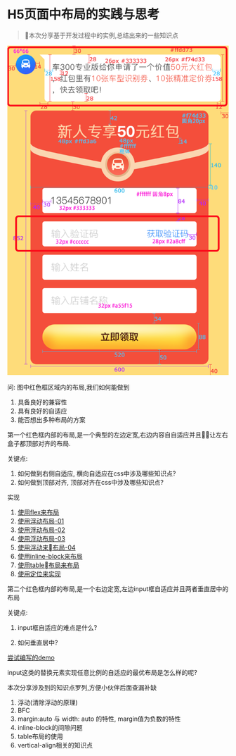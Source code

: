 # H5页面中布局的实践与思考

> 本次分享基于开发过程中的实例,总结出来的一些知识点

<img src="./img-01.png">

问: 图中红色框区域内的布局,我们如何能做到

1. 具备良好的兼容性
2. 具有良好的自适应
3. 能否想出多种布局的方案

第一个红色框内部的布局,是一个典型的左边定宽,右边内容自自适应并且让左右盒子都顶部对齐的布局.

   关键点:

   1. 如何做到右侧自适应, 横向自适应在css中涉及哪些知识点?
   2. 如何做到顶部对齐, 顶部对齐在css中涉及哪些知识点?

   实现

   1. [使用flex来布局](https://jsrun.net/UMXKp)
   2. [使用浮动布局-01](https://jsrun.net/9MXKp)
   3. [使用浮动布局-02](https://jsrun.net/QMXKp)
   4. [使用浮动布局-03](https://jsrun.net/zMXKp)
   5. [使用浮动来布局-04](https://jsrun.net/PMXKp)
   6. [使用inline-block来布局](https://jsrun.net/EMXKp)
   7. [使用table布局来布局](https://jsrun.net/7MXKp)
   8. [使用定位来实现](https://jsrun.net/dMXKp)

   第二个红色框内部的布局,是一个右边定宽,左边input框自适应并且两者垂直居中的布局

   关键点:

   1. input框自适应的难点是什么?

   2. 如何垂直居中?

      

   [尝试编写的demo](https://jsrun.net/xMXKp)

   

   input这类的替换元素实现任意比例的自适应的最优布局是怎么样的呢?

   本次分享涉及到的知识点罗列,方便小伙伴后面查漏补缺

   1. 浮动(清除浮动的原理)
   2. BFC
   3. margin:auto 与 width: auto 的特性, margin值为负数的特性
   4. inline-block的间隙问题
   5. table布局的使用
   6. vertical-align相关的知识点